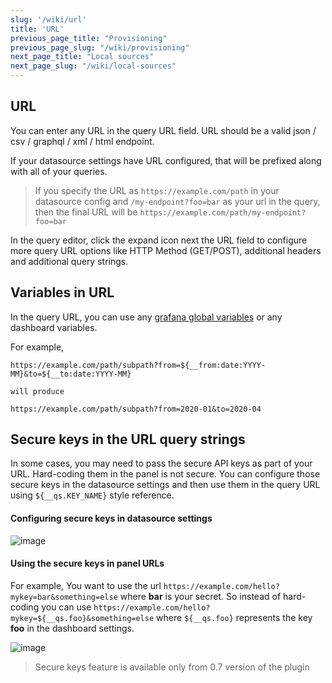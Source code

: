 ```yaml
---
slug: '/wiki/url'
title: 'URL'
previous_page_title: "Provisioning"
previous_page_slug: "/wiki/provisioning"
next_page_title: "Local sources"
next_page_slug: "/wiki/local-sources"
---
```


## URL

You can enter any URL in the query URL field. URL should be a valid json / csv / graphql / xml / html endpoint.

If your datasource settings have URL configured, that will be prefixed along with all of your queries.

> If you specify the URL as `https://example.com/path` in your datasource config and `/my-endpoint?foo=bar` as your url in the query, then the final URL will be `https://example.com/path/my-endpoint?foo=bar`

In the query editor, click the expand icon next the URL field to configure more query URL options like HTTP Method (GET/POST), additional headers and additional query strings.

## Variables in URL

In the query URL, you can use any [grafana global variables](https://grafana.com/docs/grafana/latest/variables/variable-types/global-variables) or any dashboard variables.

For example,

```
https://example.com/path/subpath?from=${__from:date:YYYY-MM}&to=${__to:date:YYYY-MM}

will produce

https://example.com/path/subpath?from=2020-01&to=2020-04
```

## Secure keys in the URL query strings

In some cases, you may need to pass the secure API keys as part of your URL. Hard-coding them in the panel is not secure. You can configure those secure keys in the datasource settings and then use them in the query URL using `${__qs.KEY_NAME}` style reference.

#### Configuring secure keys in datasource settings

![image](https://user-images.githubusercontent.com/153843/116439894-f3b80580-a847-11eb-9788-8c60bce00866.png#center)

#### Using the secure keys in panel URLs

For example, You want to use the url `https://example.com/hello?mykey=bar&something=else` where **bar** is your secret. So instead of hard-coding you can use `https://example.com/hello?mykey=${__qs.foo}&something=else` where `${__qs.foo}` represents the key **foo** in the dashboard settings.

![image](https://user-images.githubusercontent.com/153843/116440219-295cee80-a848-11eb-9c2e-d33e363c49fa.png#center)

> Secure keys feature is available only from 0.7 version of the plugin

